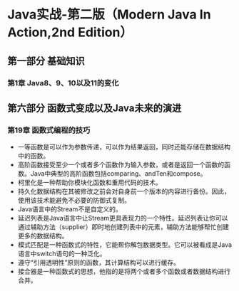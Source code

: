 # Java实战-第二版（Modern Java In Action,2nd Edition）
## 第一部分 基础知识
### 第1章 Java8、9、10以及11的变化
## 第六部分 函数式变成以及Java未来的演进
### 第19章 函数式编程的技巧
* 一等函数是可以作为参数传递，可以作为结果返回，同时还能存储在数据结构中的函数。
* 高阶函数接受至少一个或者多个函数作为输入参数，或者是返回一个函数的函数。Java中典型的高阶函数包括comparing、andTen和compose。
* 柯里化是一种帮助你模块化函数和重用代码的技术。
* 持久化数据结构在其被修改之前会对自身前一个版本的内容进行备份。因此，使用该技术能避免不必要的防御式复制。
* Java语言中的Stream不是自定义的。
* 延迟列表是Java语言中让Stream更具表现力的一个特性。延迟列表让你可以通过辅助方法（supplier）即时地创建列表中的元素，辅助方法能够帮忙创建更多的数据结构。
* 模式匹配是一种函数式的特性，它能帮你解包数据类型。它可以被看成是Java语言中switch语句的一种泛化。
* 遵守“引用透明性”原则的函数，其计算结构可以进行缓存。
* 接合器是一种函数式的思想，他指的是将两个或者多个函数或者数据结构进行合并。